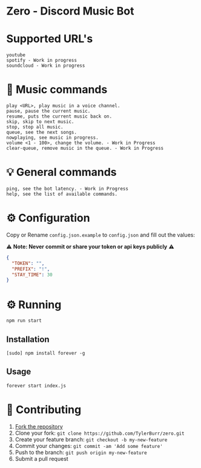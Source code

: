 # Zero - Discord Music Bot

# Supported URL's
```
youtube
spotify - Work in progress
soundcloud - Work in progress
```

# 🎵 Music commands

```
play <URL>, play music in a voice channel.
pause, pause the current music.
resume, puts the current music back on.
skip, skip to next music.
stop, stop all music.
queue, see the next songs.
nowplaying, see music in progress.
volume <1 - 100>, change the volume. - Work in Progress
clear-queue, remove music in the queue. - Work in Progress
```

# 💡 General commands

```
ping, see the bot latency. - Work in Progress
help, see the list of available commands.
```

# ⚙️ Configuration
Copy or Rename `config.json.example` to `config.json` and fill out the values:

⚠️ **Note: Never commit or share your token or api keys publicly** ⚠️

```json
{
  "TOKEN": "",
  "PREFIX": "!",
  "STAY_TIME": 30
}
```

# ⚙️ Running
```
npm run start
```

## Installation
```
[sudo] npm install forever -g
```
## Usage
```
forever start index.js
```

# 🤝 Contributing

1. [Fork the repository](https://github.com/TylerBurr/zero/fork)
2. Clone your fork: `git clone https://github.com/TylerBurr/zero.git`
3. Create your feature branch: `git checkout -b my-new-feature`
4. Commit your changes: `git commit -am 'Add some feature'`
5. Push to the branch: `git push origin my-new-feature`
6. Submit a pull request
